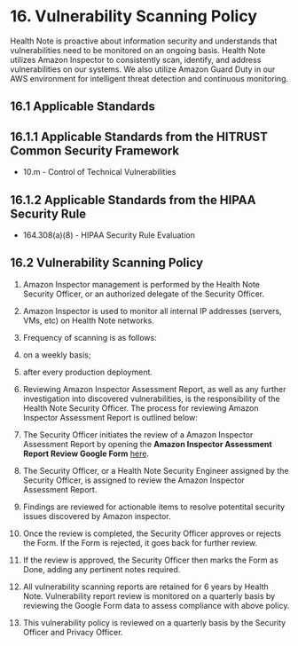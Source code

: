 # 16. Vulnerability Scanning Policy

Health Note is proactive about information security and understands that vulnerabilities need to be monitored on an ongoing basis. Health Note utilizes Amazon Inspector to consistently scan, identify, and address vulnerabilities on our systems. We also utilize Amazon Guard Duty in our AWS environment for intelligent threat detection and continuous monitoring.

## 16.1 Applicable Standards

## 16.1.1 Applicable Standards from the HITRUST Common Security Framework

* 10.m - Control of Technical Vulnerabilities

## 16.1.2 Applicable Standards from the HIPAA Security Rule

* 164.308(a)(8) - HIPAA Security Rule Evaluation

## 16.2 Vulnerability Scanning Policy

1. Amazon Inspector management is performed by the Health Note Security Officer, or an authorized delegate of the Security Officer.
2. Amazon Inspector is used to monitor all internal IP addresses (servers, VMs, etc) on Health Note networks.
3. Frequency of scanning is as follows:
  1. on a weekly basis;
  2. after every production deployment.
4. Reviewing Amazon Inspector Assessment Report, as well as any further investigation into discovered vulnerabilities, is the responsibility of the Health Note Security Officer. The process for reviewing Amazon Inspector Assessment Report is outlined below:
  1. The Security Officer initiates the review of a Amazon Inspector Assessment Report by opening the **Amazon Inspector Assessment Report Review Google Form** [here](https://docs.google.com/forms/d/e/1FAIpQLSepT1S1GU_7hxKoaCo0Xu-dBivCVtzuoz2nhIiTO3_OnhirAg/viewform?usp=sf_link). 
  2. The Security Officer, or a Health Note Security Engineer assigned by the Security Officer, is assigned to review the Amazon Inspector Assessment Report.
  3. Findings are reviewed for actionable items to resolve potentital security issues discovered by Amazon inspector.  
  4. Once the review is completed, the Security Officer approves or rejects the Form. If the Form is rejected, it goes back for further review.
  5. If the review is approved, the Security Officer then marks the Form as Done, adding any pertinent notes required.

5. All vulnerability scanning reports are retained for 6 years by Health Note. Vulnerability report review is monitored on a quarterly basis by reviewing the Google Form data to assess compliance with above policy.

6. This vulnerability policy is reviewed on a quarterly basis by the Security Officer and Privacy Officer.
